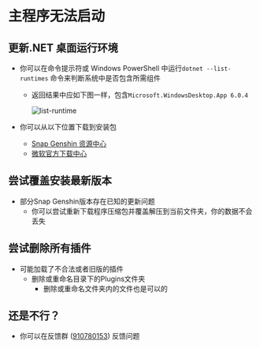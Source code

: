 # 主程序无法启动

## 更新.NET 桌面运行环境

  - 你可以在命令提示符或 Windows PowerShell 中运行`dotnet --list-runtimes` 命令来判断系统中是否包含所需组件

    - 返回结果中应如下图一样，包含`Microsoft.WindowsDesktop.App 6.0.4`

      ![list-runtime](https://img.snapgenshin.com/imgs/2022/03/161f052144c1e32d.png)

  - 你可以从以下位置下载到安装包
    - [Snap Genshin 资源中心](https://resource.snapgenshin.com/Environment/)
    - [微软官方下载中心](https://dotnet.microsoft.com/zh-cn/download/dotnet/thank-you/runtime-desktop-6.0.2-windows-x64-installer)

## 尝试覆盖安装最新版本

- 部分Snap Genshin版本存在已知的更新问题
  - 你可以尝试重新下载程序压缩包并覆盖解压到当前文件夹，你的数据不会丢失

## 尝试删除所有插件
- 可能加载了不合法或者旧版的插件
  - 删除或重命名目录下的Plugins文件夹
    - 删除或重命名文件夹内的文件也是可以的

## 还是不行？

- 你可以在反馈群 ([910780153](https://jq.qq.com/?_wv=1027&k=MHLNhhYJ)) 反馈问题

